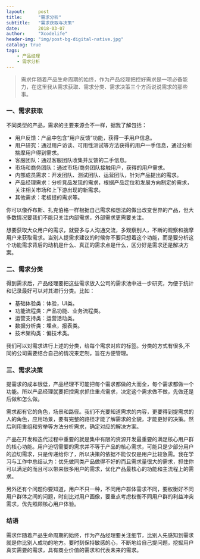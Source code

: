 ```yaml
---
layout:     post
title:      "需求分析"
subtitle:   "需求获取与决策"
date:       2018-03-07
author:     "Xcodelife"
header-img: "img/post-bg-digital-native.jpg"
catalog: true
tags:
    - 产品经理
    - 需求分析
---
```

> 需求伴随着产品生命周期的始终，作为产品经理把控好需求是一项必备能力，在这里我从需求获取、需求分类、需求决策三个方面说说需求的那些事。

### 一、需求获取
不同类型的产品，需求的主要来源会不一样，据我了解包括：

* 用户反馈：产品中包含“用户反馈”功能，获得一手用户信息。
* 用户研究：通过用户访谈、可用性测试等方法获得的用户一手信息，通过分析揣摩用户得到需求。
* 客服团队：通过客服团队收集并反馈的二手信息。
* 市场和商务团队：通过市场/商务团队接触用户，获得的用户需求。
* 内部成员需求：开发团队、测试团队、运营团队，针对产品提出的需求。
* 产品经理需求：分析竞品发现的需求，根据产品定位和发展方向制定的需求，关注相关市场和上下游出现的新需求。
* 其他需求：老板提的需求等。

你可以像乔布斯、扎克伯格一样根据自己需求和想法的做出改变世界的产品，但大多数情况要我们不能只关注内部需求，外部需求更需要关注。

想要获取大众用户的需求，就要多与人沟通交流，多观察别人，不断的观察和揣摩用户来获取需求。当别人提需求建议的时候你不要只想着这个功能，而是要分析这个功能需求背后的动机是什么、真正的需求点是什么，区分好是需求还是解决方案。

### 二、需求分类
得到需求后，产品经理要把这些需求放入公司的需求池中进一步研究，为便于统计和记录最好可以对其进行分类。比如：

* 基础体验类：体验，UI类。
* 功能流程类：产品功能、业务流程类。
* 运营支持类：运营活动类。
* 数据分析类：埋点，报表类。
* 技术架构类：偏技术类。

我们可以对需求进行上述的分类，给每个需求对应的标签。分类的方式有很多,不同的公司需要结合自己的情况来定制，旨在方便管理。

### 三、需求决策
提需求的成本很低，产品经理不可能把每个需求都做的大而全，每个需求都做一个功能。所以产品经理就要把控需求抓住重点需求，决定这个需求做不做，先做还是后做和怎么做。

需求都有它的角色，场景和路径。我们不光要知道需求的内容，更要得到提需求的人的角色，应用场景，要有完整的路径才能了解需求的全貌，才能更好的决策。然后利用重组和穷举等方法分析需求，确定对应的解决方案。

产品在开发和迭代过程中重要的就是集中有限的资源开发最重要的满足核心用户群的核心功能。用户迫切需要的需求并不等于产品的核心需求，可能只是少部分用户的迫切需求，只是传递给你了，所以决策的依据不能仅仅是用户比较急需。我在学习与工作中总结认为：优先做同类产品做得不好的而且需求量很大的需求，抓住你可以满足的而且可以带来很多用户的需求，优化产品最核心的功能和主流程上的需求。

另外还有个问题你要知道，用户不只一种，不同用户群体需求不同，要权衡好不同用户群体之间的问题，时刻比对用户画像，要重点考虑权衡不同用户群的利益冲突需求，优先照顾核心用户体验。

### 结语
需求伴随着产品生命周期的始终，作为产品经理要关注细节，比别人先感知到需求就是你比别人成功的地方。要时刻保持敏感的心，不断地给自己提问题，挖掘用户真实需要的需求，具有商业价值的需求和代表未来的需求。





